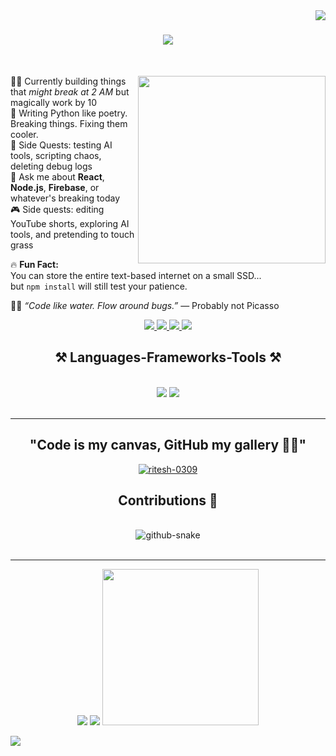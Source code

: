 <img align="right" src="https://visitor-badge.laobi.icu/badge?page_id=Bibekinn.Bibekinn" />

<h1 align="center">
    <img src="https://readme-typing-svg.herokuapp.com/?font=Righteous&size=35&center=true&vCenter=true&width=500&height=70&duration=4000&lines=Hi+There!+👋;+I'm+Bibek+Pyakurel!;+Welcome+To+My+Profile!+😍;" />
</h1>

</br>


<div align="left">

<img src="https://giffiles.alphacoders.com/153/153888.gif" width="300" align="right" />

👨‍💻 Currently building things that *might break at 2 AM* but magically work by 10  
🐍 Writing Python like poetry. Breaking things. Fixing them cooler.  
🧠 Side Quests: testing AI tools, scripting chaos, deleting debug logs  
💬 Ask me about **React**, **Node.js**, **Firebase**, or whatever's breaking today  
🎮 Side quests: editing YouTube shorts, exploring AI tools, and pretending to touch grass  

🔥 **Fun Fact:**  
You can store the entire text-based internet on a small SSD...  
but `npm install` will still test your patience.  

🧘‍♂️ _“Code like water. Flow around bugs.”_ — Probably not Picasso

</div>
<div align="center"> 
  <a href="mailto:bibekp241@gmail.com">
    <img src="https://img.shields.io/badge/Gmail-333333?style=for-the-badge&logo=gmail&logoColor=red" />
  </a>
  <a href="https://www.linkedin.com/in/bibek-pyakurel-602344340/" target="_blank">
    <img src="https://img.shields.io/badge/LinkedIn-0077B5?style=for-the-badge&logo=linkedin&logoColor=white" target="_blank" />
  </a>
  <a href="" target="_blank">
     <img src="https://img.shields.io/badge/Portfolio-FF5722?style=for-the-badge&logo=todoist&logoColor=white" target="_blank" /> 
  </a>
   <a href="https://t.me/bibe_k" target="_blank">
     <img src="https://img.shields.io/badge/Telegram-2CA5E0?style=for-the-badge&logo=telegram&logoColor=white" /> 
  </a>
</div>

<h2 align="center">⚒️ Languages-Frameworks-Tools ⚒️</h2>
<br/>
<div align="center">
    <img src="https://skillicons.dev/icons?i=react,bootstrap,mui,html,css,vscode,github,figma,tailwind,git,r" />
    <img src="https://skillicons.dev/icons?i=nodejs,python,javascript,typescript,express,firebase,mongodb,c,java,nextjs,mysql,flask" /><br>
</div>

<br/>
<hr/>

<div align ="center">
    <h2>"Code is my canvas, GitHub my gallery 🎨💾"</h2>
 <p align="center"> 
  <a href="https://github.com/ryo-ma/github-profile-trophy">
    <img src="https://github-profile-trophy.vercel.app/?username=ritesh-0309" alt="ritesh-0309" />
  </a> 
</p>
</div>
<div align="center">
  <h2>Contributions 🐍</h2>
  <br>
  <picture>
  <source media="(prefers-color-scheme: dark)" srcset="https://raw.githubusercontent.com/ritesh-0309/ritesh-0309/output/github-snake-dark.svg" />
  <source media="(prefers-color-scheme: light)" srcset="https://raw.githubusercontent.com/ritesh-0309/ritesh-0309/output/github-snake.svg" />
  <img alt="github-snake" src="https://raw.githubusercontent.com/ritesh-0309/ritesh-0309/output/github-snake.svg" />
</picture>
    
  <br/>
</div>
</br>
<hr/>
<!-- LEFT: Animated typing code -->
<p align="center">
  <!-- LEFT: Typing Dev Code -->
  <img src="https://readme-typing-svg.herokuapp.com?font=Fira+Code&size=18&duration=4000&pause=1000&color=00FFAD&vCenter=true&width=410&lines=const+dev+%3D+%7Bname%3A+'BIBEK'%2C+vibe%3A+'coffee+%26+code'%2C+motto%3A+'ship+fast+%26+break+nothing'%7D;const+debugger+%3D+true+%F0%9F%9A%A8;System.out.println(%22Welcome!%22);while(life)%7Bcode()%3Bcoffee()%3Bcommit()%3B%7D;echo+%22Hello+World+%F0%9F%91%8B%22;fetch('/dreams').then(build);const+motivation+%3D+Infinity;try+%7Bnew+Ideas()%7D+catch(e)%7Bfix(e)%7D;sudo+apt-get+install+success;npm+install+--ave+ambition+grit+focus;Dev_Mode%3A+ON+%F0%9F%94%A5;Typing%3A+const+status+%3D+%22Always+Learning%22;#include+%3Cpassion.h%3E;loading...+%F0%9F%9A%80;404%3A+Limitations+not+found;Status%3A+Dreaming+Big+%F0%9F%8C%9F;def+life()%3A+return+%22Code%2C+Learn%2C+Grow%22;git+commit+-m+%22making+progress%22;env%3A+Focus%3D100%25+" />
  
  <!-- CENTER: Console Log -->
 <img src="https://readme-typing-svg.herokuapp.com?font=Fira+Code&size=18&pause=1500&color=00FFAD&center=true&vCenter=true&width=400&lines=Console+Log%3A+Success+%F0%9F%9A%80;Status%3A+Online+%F0%9F%94%B5;Dev_Mode%3A+Bibek+%E2%9A%A1">
  
  <!-- RIGHT: Anime GIF -->
  <img src="https://i.gifer.com/Mv.gif" width="250" />
</p>

<!-- BOTTOM: Animated life quotes -->
<p align="left">
  <img src="https://readme-typing-svg.herokuapp.com?font=Fira+Code&size=16&pause=2000&color=FACC15&center=true&vCenter=true&width=1000&lines=%22Whatever+happens%2C+happens.%22+%E2%80%94+Spike+Spiegel;%22Fear+is+not+evil.%22+%E2%80%94+Gildarts;%22A+lesson+without+pain+is+meaningless.%22+%E2%80%94+Edward+Elric;%22When+you+give+up%2C+the+game+is+over.%22+%E2%80%94+Misaki;%22Live+with+no+regrets.%22+%E2%80%94+Itachi+Uchiha;%22Power+comes+in+response+to+a+need.%22+%E2%80%94+Goku;%22The+world+isn't+perfect.%22+%E2%80%94+Roy+Mustang;%22To+protect+something%2C+you+must+throw+away+something.%22+%E2%80%94+Armin+Arlert;%22Hard+work+is+worthless+for+those+that+don’t+believe+in+themselves.%22+%E2%80%94+Naruto+Uzamaki;%22A+lesson+learned+through+pain+is+never+forgotten.%22+%E2%80%94+Holo;%22A+person+grows+when+he+is+able+to+conquer+weakness.%22+%E2%80%94+Itachi;%22Fear+is+freedom.+Subjugation+is+liberation.%22+%E2%80%94+Satsuki+Kiryuuin;%22The+world’s+not+perfect.+But+it’s+there+for+us.%22+%E2%80%94+Roy+Mustang;%22Power+is+not+determined+by+your+size.%22+%E2%80%94+Yami;%22You+should+enjoy+the+little+detours.%22+%E2%80%94+Ging+Freecss;%22If+you+don’t+take+risk%2C+you+can’t+create+a+future.%22+%E2%80%94+Monkey+D.+Luffy;%22The+world+is+not+beautiful.+Therefore+it+is.%22+%E2%80%94+Kino;%22In+our+society%2C+letting+others+find+out+that+you're+a+nice+guy+is+a+serious+mistake.%22+%E2%80%94+Hikigaya+Hachiman;%22Power+is+not+will%2C+it+is+the+phenomenon+of+physically+making+things+happen.%22+%E2%80%94+Madoka;%22It’s+not+the+face+that+makes+someone+a+monster%2C+it’s+the+choices+they+make+with+their+lives.%22+%E2%80%94+Naruto;%22Don’t+believe+in+the+you+who+believes+in+me%2C+don’t+believe+in+me+who+believes+in+you.+Believe+in+yourself+who+believes+in+you.%22+%E2%80%94+Kamina;%22The+only+thing+we're+allowed+to+do+is+to+believe+that+we+won't+regret+the+choice+we+made.%22+%E2%80%94+Levi+Ackerman;%22There+is+no+shame+in+falling+down!+True+shame+is+to+not+stand+up+again!%22+%E2%80%94+Shintar%C5%8D+Midoriya;%22There’s+no+such+thing+as+a+perfect+person.+Everyone’s+flawed+in+their+own+ways.%22+%E2%80%94+Koro-Sensei;%22Being+lonely+is+more+painful+than+getting+hurt.%22+%E2%80%94+Monkey+D.+Luffy;%22I+am+going+to+become+the+King+of+Pirates!%22+%E2%80%94+Luffy;%22The+world’s+not+perfect.+But+it’s+there+for+us.+Doing+the+best+you+can%22+%E2%80%94+Roy+Mustang;%22The+only+one+who+should+kill+you+is+me.%22+%E2%80%94+Shogo+Makishima;%22If+you+don’t+take+risks%2C+you+can’t+create+a+future.%22+%E2%80%94+Monkey+D.+Luffy;%22Forgetting+is+like+a+wound.+The+wound+may+heal%2C+but+it+has+already+left+a+scar.%22+%E2%80%94+Monkey+D.+Luffy;%22Those+who+forgive+themselves%2C+and+are+able+to+accept+their+true+nature...+They+are+the+strong+ones.%22+%E2%80%94+Itachi;%22A+lesson+without+pain+is+meaningless.+That’s+because+you+can’t+gain+something+without+sacrificing+something+else+in+return.%22+%E2%80%94+Edward+Elric;%22Even+if+I+can’t+do+it+now%2C+I’ll+get+stronger+and+stronger+until+I+can.%22+%E2%80%94+Deku;%22A+person+grows+when+he+is+able+to+conquer+weakness.%22+%E2%80%94+Itachi;%22Do+not+seek+to+follow+in+the+footsteps+of+the+wise.+Seek+what+they+sought.%22+%E2%80%94+Matsuo+Basho" />
</p>

</hr>



